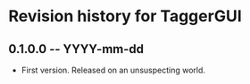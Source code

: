 # Revision history for TaggerGUI

## 0.1.0.0 -- YYYY-mm-dd

* First version. Released on an unsuspecting world.
